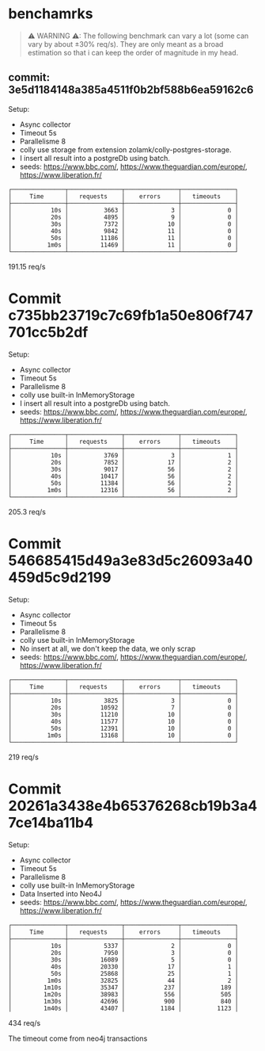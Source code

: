 # benchamrks

> ⚠ WARNING ⚠:
    The following benchmark can vary a lot (some can vary by about ±30% req/s). They are only meant as a broad estimation so that i can keep the order of magnitude in my head.

## commit: 3e5d1184148a385a4511f0b2bf588b6ea59162c6

Setup: 
- Async collector
- Timeout 5s
- Parallelisme 8
- colly use storage from extension zolamk/colly-postgres-storage.
- I insert all result into a postgreDb using batch. 
- seeds: https://www.bbc.com/, https://www.theguardian.com/europe/, https://www.liberation.fr/

> 
    ┌───────────────┬───────────────┬───────────────┬───────────────┐
    │     Time      │   requests    │    errors     │   timeouts    │
    ├───────────────┼───────────────┼───────────────┼───────────────┤
    │           10s │          3663 │             3 │             0 │
    │           20s │          4895 │             9 │             0 │
    │           30s │          7372 │            10 │             0 │
    │           40s │          9842 │            11 │             0 │
    │           50s │         11186 │            11 │             0 │
    │          1m0s │         11469 │            11 │             0 │
    └───────────────┴───────────────┴───────────────┴───────────────┘

191.15 req/s


# Commit c735bb23719c7c69fb1a50e806f747701cc5b2df

Setup: 
- Async collector
- Timeout 5s
- Parallelisme 8
- colly use built-in InMemoryStorage
- I insert all result into a postgreDb using batch. 
- seeds: https://www.bbc.com/, https://www.theguardian.com/europe/, https://www.liberation.fr/
>
    ┌───────────────┬───────────────┬───────────────┬───────────────┐
    │     Time      │   requests    │    errors     │   timeouts    │
    ├───────────────┼───────────────┼───────────────┼───────────────┤
    │           10s │          3769 │             3 │             1 │
    │           20s │          7852 │            17 │             2 │
    │           30s │          9017 │            56 │             2 │
    │           40s │         10417 │            56 │             2 │
    │           50s │         11384 │            56 │             2 │
    │          1m0s │         12316 │            56 │             2 │
    └───────────────┴───────────────┴───────────────┴───────────────┘

205.3 req/s


# Commit 546685415d49a3e83d5c26093a40459d5c9d2199

Setup: 
- Async collector
- Timeout 5s
- Parallelisme 8
- colly use built-in InMemoryStorage
- No insert at all, we don't keep the data, we only scrap
- seeds: https://www.bbc.com/, https://www.theguardian.com/europe/, https://www.liberation.fr/

> 
    ┌───────────────┬───────────────┬───────────────┬───────────────┐
    │     Time      │   requests    │    errors     │   timeouts    │
    ├───────────────┼───────────────┼───────────────┼───────────────┤
    │           10s │          3825 │             3 │             0 │
    │           20s │         10592 │             7 │             0 │
    │           30s │         11210 │            10 │             0 │
    │           40s │         11577 │            10 │             0 │
    │           50s │         12391 │            10 │             0 │
    │          1m0s │         13168 │            10 │             0 │
    └───────────────┴───────────────┴───────────────┴───────────────┘

219 req/s


# Commit 20261a3438e4b65376268cb19b3a47ce14ba11b4


Setup: 
- Async collector
- Timeout 5s
- Parallelisme 8
- colly use built-in InMemoryStorage
- Data Inserted into Neo4J
- seeds: https://www.bbc.com/, https://www.theguardian.com/europe/, https://www.liberation.fr/


> 
    ┌───────────────┬───────────────┬───────────────┬───────────────┐
    │     Time      │   requests    │    errors     │   timeouts    │
    ├───────────────┼───────────────┼───────────────┼───────────────┤
    │           10s │          5337 │             2 │             0 │
    │           20s │          7950 │             3 │             0 │
    │           30s │         16089 │             5 │             0 │
    │           40s │         20330 │            17 │             1 │
    │           50s │         25868 │            25 │             1 │
    │          1m0s │         32825 │            44 │             2 │
    │         1m10s │         35347 │           237 │           189 │
    │         1m20s │         38983 │           556 │           505 │
    │         1m30s │         42696 │           900 │           840 │
    │         1m40s │         43407 │          1184 │          1123 │

434 req/s

The timeout come from neo4j transactions
